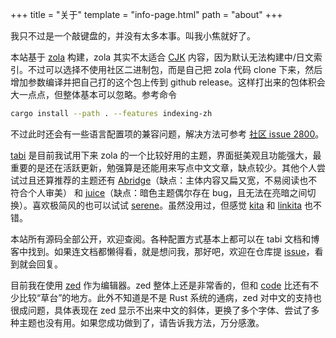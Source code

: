 +++
title = "关于"
template = "info-page.html"
path = "about"
+++

我只不过是一个敲键盘的，并没有太多本事。叫我小焦就好了。

本站基于 [zola](https://www.getzola.org/) 构建，zola 其实不太适合 [CJK](https://zh.wikipedia.org/wiki/%E4%B8%AD%E6%97%A5%E9%9F%A9%E6%B1%89%E5%AD%97) 内容，因为默认无法构建中/日文索引。不过可以选择不使用社区二进制包，而是自己把 zola 代码 clone 下来，然后增加参数编译并把自己打的这个包上传到 github release。这样打出来的包体积会大一点点，但整体基本可以忽略。参考命令
```sh
cargo install --path . --features indexing-zh 
```
不过此时还会有一些语言配置项的兼容问题，解决方法可参考 [社区 issue 2800](https://github.com/getzola/zola/issues/2800)。

[tabi](https://welpo.github.io/tabi/) 是目前我试用下来 zola 的一个比较好用的主题，界面挺美观且功能强大，最重要的是还在活跃更新，勉强算是还能用来写点中文文章，缺点较少。其他个人尝试过且还算推荐的主题还有 [Abridge](https://abridge.pages.dev/)（缺点：主体内容又扁又宽，不易阅读也不符合个人审美） 和 [juice](https://juice.huhu.io/)（缺点：暗色主题偶尔存在 bug，且无法在亮暗之间切换）。喜欢极简风的也可以试试 [serene](https://serene-demo.pages.dev/)。虽然没用过，但感觉 [kita](https://github.com/st1020/kita) 和 [linkita](https://github.com/salif/linkita) 也不错。

本站所有源码全部公开，欢迎查阅。各种配置方式基本上都可以在 tabi 文档和博客中找到。如果连文档都懒得看，就是想问我，那好吧，欢迎在仓库提 [issue](https://github.com/mxdzs0612/mxdzs0612.github.io/issues)，看到就会回复。

目前我在使用 [zed](https://github.com/zed-industries/zed) 作为编辑器。zed 整体上还是非常香的，但和 [code](https://github.com/microsoft/vscode) 比还有不少比较“草台”的地方。此外不知道是不是 Rust 系统的通病，zed 对中文的支持也很成问题，具体表现在 zed 显示不出来中文的斜体，更换了多个字体、尝试了多种主题也没有用。如果您成功做到了，请告诉我方法，万分感激。
